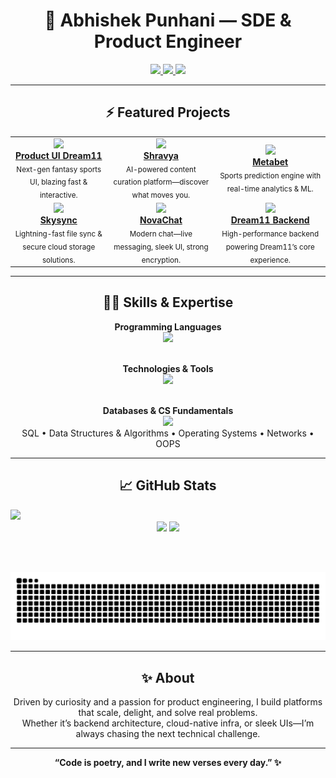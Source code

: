 <h1 align="center">🐍 Abhishek Punhani — SDE & Product Engineer</h1>

<p align="center">
  <a href="https://codolio.com/profile/punhaniabhi">
    <img src="https://img.shields.io/badge/Portfolio-View-8A2BE2?style=for-the-badge&logo=vercel&logoColor=white" />
  </a>
  <a href="https://www.linkedin.com/in/abhishek-punhani/">
    <img src="https://img.shields.io/badge/LinkedIn-Connect-0077B5?style=for-the-badge&logo=linkedin&logoColor=white" />
  </a>
  <a href="mailto:abhishek.punhani@gmail.com">
    <img src="https://img.shields.io/badge/Email-Contact-EA4335?style=for-the-badge&logo=gmail&logoColor=white" />
  </a>
</p>

---

<h2 align="center">⚡️ Featured Projects</h2>
<div align="center">

<table>
  <tr>
    <td align="center">
      <a href="https://github.com/Abhishek-Punhani/product-ui-dream11">
        <img src="https://img.shields.io/badge/-Product%20UI%20Dream11-blueviolet?style=for-the-badge" /><br/>
        <b>Product UI Dream11</b>
      </a>
      <br><sub>Next-gen fantasy sports UI, blazing fast & interactive.</sub>
    </td>
    <td align="center">
      <a href="https://github.com/Abhishek-Punhani/shravya">
        <img src="https://img.shields.io/badge/-Shravya-orange?style=for-the-badge" /><br/>
        <b>Shravya</b>
      </a>
      <br><sub>AI-powered content curation platform—discover what moves you.</sub>
    </td>
    <td align="center">
      <a href="https://github.com/Abhishek-Punhani/metabet">
        <img src="https://img.shields.io/badge/-Metabet-green?style=for-the-badge" /><br/>
        <b>Metabet</b>
      </a>
      <br><sub>Sports prediction engine with real-time analytics & ML.</sub>
    </td>
  </tr>
  <tr>
    <td align="center">
      <a href="https://github.com/Abhishek-Punhani/skysync">
        <img src="https://img.shields.io/badge/-Skysync-blue?style=for-the-badge" /><br/>
        <b>Skysync</b>
      </a>
      <br><sub>Lightning-fast file sync & secure cloud storage solutions.</sub>
    </td>
    <td align="center">
      <a href="https://github.com/Aditya-ad48/NovaChat">
        <img src="https://img.shields.io/badge/-NovaChat-cyan?style=for-the-badge" /><br/>
        <b>NovaChat</b>
      </a>
      <br><sub>Modern chat—live messaging, sleek UI, strong encryption.</sub>
    </td>
    <td align="center">
      <a href="https://github.com/Abhishek-Punhani/dream11-backend">
        <img src="https://img.shields.io/badge/-Dream11%20Backend-red?style=for-the-badge" /><br/>
        <b>Dream11 Backend</b>
      </a>
      <br><sub>High-performance backend powering Dream11’s core experience.</sub>
    </td>
  </tr>
</table>
</div>

---
<h2 align="center">🧑‍💻 Skills & Expertise</h2>
<div align="center">

<strong>Programming Languages</strong><br>
<img src="https://skillicons.dev/icons?i=cpp,python,js,go,bash" />
<br><br>

<strong>Technologies & Tools</strong><br>
<img src="https://skillicons.dev/icons?i=linux,docker,kubernetes,git,flask,fastapi,aws,react,nextjs,django,redis,socketio,turbo,github" />
<br><br>

<strong>Databases & CS Fundamentals</strong><br>
<img src="https://skillicons.dev/icons?i=postgres,mongodb" />
<br>
SQL • Data Structures & Algorithms • Operating Systems • Networks • OOPS

</div>

---

<h2 align="center">📈 GitHub Stats</h2>
<img src="https://komarev.com/ghpvc/?username=abhishek-punhani&label=Profile%20Views&color=blueviolet&style=for-the-badge" />
<div align="center">

<img src="https://github-readme-stats.vercel.app/api?username=Abhishek-Punhani&show_icons=true&theme=radical&hide_border=true&border_radius=12" height="160" />
<img src="https://github-readme-stats.vercel.app/api/top-langs?username=abhishek-punhani&show_icons=true&locale=en&layout=compact&theme=radical&hide_border=true&border_radius=12" height="160" />

<br><br>

<p align="center"> <img src="https://github.com/Abhishek-Punhani/Abhishek-Punhani/blob/output/github-contribution-grid-snake.svg" alt="github contribution grid snake animation" /> </p>
</div>

---

<h2 align="center">✨ About</h2>
<p align="center">
Driven by curiosity and a passion for product engineering, I build platforms that scale, delight, and solve real problems.<br>
Whether it’s backend architecture, cloud-native infra, or sleek UIs—I’m always chasing the next technical challenge.
</p>

---

<p align="center"><b>
“Code is poetry, and I write new verses every day.” ✨
</b></p>
